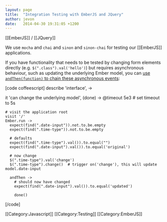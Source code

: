 ```yaml
---
layout: page
title:  "Integration Testing with EmberJS and JQuery"
author: jevon
date:   2014-04-30 19:31:05 +1200
---
```


[[EmberJS]] / [[JQuery]]

We use `mocha` and `chai` and `sinon` and `sinon-chai` for testing our [[EmberJS]] applications.

If you have functionality that needs to be tested by changing form elements directly (e.g. `$(".class").val('hello')`) but requires asynchronous behaviour, such as updating the underlying Ember model, you can <a href="http://emberjs.com/guides/testing/testing-user-interaction/">use `andThen(function)` to chain these asynchronous events</a>:

[code coffeescript]
describe 'interface', ->

  it 'can change the underlying model', (done) ->
    @timeout 5e3    # set timeout to 5s

    # visit the application root
    visit '/'
    Ember.run ->
      expect(find(".date-input")).not.to.be.empty
      expect(find(".time-type")).not.to.be.empty

      # defaults
      expect(find(".time-type").val()).to.equal("")
      expect(find(".date-input").val()).to.equal('original')

      # now change
      $(".time-type").val('change')
      $(".time-type").change()  # trigger on('change'), this will update model.date-input

      andThen ->
        # should now have changed
        expect(find(".date-input").val()).to.equal('updated')

        done()
[/code]

[[Category:Javascript]]
[[Category:Testing]]
[[Category:EmberJS]]